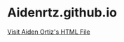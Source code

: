 # Aidenrtz.github.io

<a href="https://yourusername.github.io/your-repository-name/Aiden_Ortiz.html" target="_blank">Visit Aiden Ortiz's HTML File</a>

